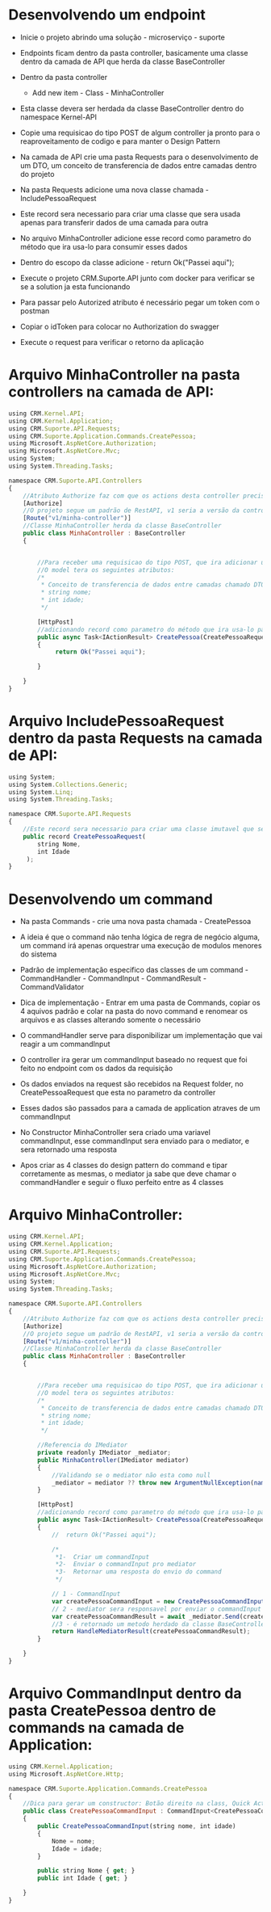 # Desenvolvendo um endpoint

- Inicie o projeto abrindo uma solução - microserviço -  suporte

- Endpoints ficam dentro da pasta controller, basicamente uma classe dentro da camada de API que herda da classe BaseController

- Dentro da pasta controller
  - Add new item - Class - MinhaController

- Esta classe devera ser herdada da classe BaseController dentro do namespace Kernel-API

- Copie uma requisicao do tipo POST de algum controller ja pronto para o reaproveitamento de codigo e para manter o Design Pattern

- Na camada de API crie uma pasta Requests para o desenvolvimento de um DTO, um conceito de transferencia de dados entre camadas dentro do projeto

- Na pasta Requests adicione uma nova classe chamada - IncludePessoaRequest

- Este record sera necessario para criar uma classe que sera usada apenas para transferir dados de uma camada para outra

- No arquivo MinhaController adicione esse record como parametro do método que ira usa-lo para consumir esses dados

- Dentro do escopo da classe adicione - return Ok("Passei aqui");

- Execute o projeto CRM.Suporte.API junto com docker para verificar se se a solution ja esta funcionando

- Para passar pelo Autorized atributo é necessário pegar um token com o postman

- Copiar o idToken para colocar no Authorization do swagger

- Execute o request para verificar o retorno da aplicação


# Arquivo MinhaController na pasta controllers na camada de API:

```js
using CRM.Kernel.API;
using CRM.Kernel.Application;
using CRM.Suporte.API.Requests;
using CRM.Suporte.Application.Commands.CreatePessoa;
using Microsoft.AspNetCore.Authorization;
using Microsoft.AspNetCore.Mvc;
using System;   
using System.Threading.Tasks;

namespace CRM.Suporte.API.Controllers
{
    //Atributo Authorize faz com que os actions desta controller precisem de autorização para executar
    [Authorize]
    //O projeto segue um padrão de RestAPI, v1 seria a versão da controller
    [Route("v1/minha-controller")]
    //Classe MinhaController herda da classe BaseController
    public class MinhaController : BaseController
    {


        //Para receber uma requisicao do tipo POST, que ira adicionar um model na base de dados
        //O model tera os seguintes atributos:
        /*
         * Conceito de transferencia de dados entre camadas chamado DTO
         * string nome;
         * int idade;
         */

        [HttpPost]
        //adicionando record como parametro do método que ira usa-lo para consumir os dados
        public async Task<IActionResult> CreatePessoa(CreatePessoaRequest createPessoaRequest)
        {
             return Ok("Passei aqui");

        }

    }
}
```

# Arquivo IncludePessoaRequest dentro da pasta Requests na camada de API:
  
```js
using System;
using System.Collections.Generic;
using System.Linq;
using System.Threading.Tasks;

namespace CRM.Suporte.API.Requests
{
    //Este record sera necessario para criar uma classe imutavel que sera usada apenas para transferir dados de uma camada para outra
    public record CreatePessoaRequest(
        string Nome,
        int Idade
     );
}
```

# Desenvolvendo um command

- Na pasta Commands - crie uma nova pasta chamada - CreatePessoa

- A ideia é que o command não tenha lógica de regra de negócio alguma, um command irá apenas orquestrar uma execução de modulos menores do sistema

- Padrão de implementação especifico das classes de um command - CommandHandler - CommandInput - CommandResult - CommandValidator

- Dica de implementação - Entrar em uma pasta de Commands, copiar os 4 aquivos padrão e colar na pasta do novo command e renomear os arquivos e as classes alterando somente
o necessário

- O commandHandler serve para disponibilizar um implementação que vai reagir a um commandInput

- O controller ira gerar um commandInput baseado no request que foi feito no endpoint com os dados da requisição

- Os dados enviados na request são recebidos na Request folder, no CreatePessoaRequest que esta no parametro da controller

- Esses dados são passados para a camada de application atraves de um commandInput

- No Constructor MinhaController sera criado uma variavel commandInput, esse commandInput sera enviado para o mediator, e sera retornado uma resposta

- Apos criar as 4 classes do design pattern do command e tipar corretamente as mesmas, o mediator ja sabe que deve chamar o commandHandler e seguir o fluxo perfeito entre as 4 classes


# Arquivo MinhaController:

```js
using CRM.Kernel.API;
using CRM.Kernel.Application;
using CRM.Suporte.API.Requests;
using CRM.Suporte.Application.Commands.CreatePessoa;
using Microsoft.AspNetCore.Authorization;
using Microsoft.AspNetCore.Mvc;
using System;   
using System.Threading.Tasks;

namespace CRM.Suporte.API.Controllers
{
    //Atributo Authorize faz com que os actions desta controller precisem de autorização para executar
    [Authorize]
    //O projeto segue um padrão de RestAPI, v1 seria a versão da controller
    [Route("v1/minha-controller")]
    //Classe MinhaController herda da classe BaseController
    public class MinhaController : BaseController
    {


        //Para receber uma requisicao do tipo POST, que ira adicionar um model na base de dados
        //O model tera os seguintes atributos:
        /*
         * Conceito de transferencia de dados entre camadas chamado DTO
         * string nome;
         * int idade;
         */

        //Referencia do IMediator
        private readonly IMediator _mediator;
        public MinhaController(IMediator mediator)
        {
            //Validando se o mediator não esta como null
            _mediator = mediator ?? throw new ArgumentNullException(nameof(mediator));
        }

        [HttpPost]
        //adicionando record como parametro do método que ira usa-lo para consumir os dados
        public async Task<IActionResult> CreatePessoa(CreatePessoaRequest createPessoaRequest)
        {
            //  return Ok("Passei aqui");

            /*
             *1-  Criar um commandInput
             *2-  Enviar o commandInput pro mediator
             *3-  Retornar uma resposta do envio do command
             */

            // 1 - CommandInput
            var createPessoaCommandInput = new CreatePessoaCommandInput(createPessoaRequest.Nome, createPessoaRequest.Idade);
            // 2 - mediator sera responsavel por enviar o commandInput e sera responsavel por delegar a execução do command
            var createPessoaCommandResult = await _mediator.Send(createPessoaCommandInput);
            //3 - é retornado um metodo herdado da classe BaseController
            return HandleMediatorResult(createPessoaCommandResult);
        }

    }
}
```

# Arquivo CommandInput dentro da pasta CreatePessoa dentro de commands na camada de Application:

```js
using CRM.Kernel.Application;
using Microsoft.AspNetCore.Http;

namespace CRM.Suporte.Application.Commands.CreatePessoa
{
    //Dica para gerar um constructor: Botão direito na class, Quick Actions e generate constructor
	public class CreatePessoaCommandInput : CommandInput<CreatePessoaCommandResult>
    {
        public CreatePessoaCommandInput(string nome, int idade)
        {
            Nome = nome;
            Idade = idade;
        }

        public string Nome { get; }
        public int Idade { get; }

    }
}

```

